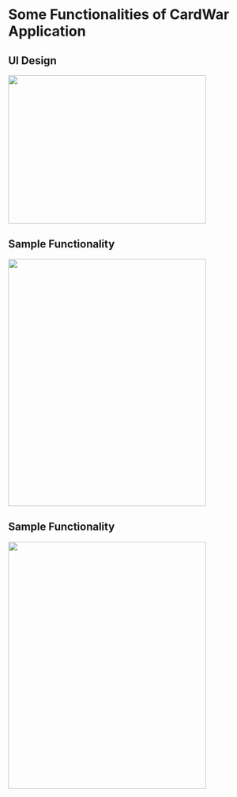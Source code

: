 # Some Functionalities of CardWar Application
## UI Design
<img src="https://github.com/Shakil-RU/CardWar_Application_Using_Swift_And_SwiftUI/blob/main/cardWar(1)_Fotor.png"  width="400" height="300"> </br>
## Sample Functionality
<img src="https://github.com/Shakil-RU/CardWar_Application_Using_Swift_And_SwiftUI/blob/main/2.png"  width="400" height="500"> </br>
## Sample Functionality
<img src="https://github.com/Shakil-RU/CardWar_Application_Using_Swift_And_SwiftUI/blob/main/3.png"  width="400" height="500"> </br>

